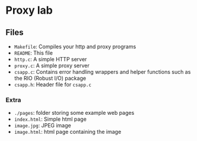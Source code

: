 # Proxy lab

## Files

* `Makefile`: Compiles your http and proxy programs
* `README`: This file
* `http.c`: A simple HTTP server
* `proxy.c`: A simple proxy server
* `csapp.c`: Contains error handling wrappers and helper functions such as the RIO (Robust I/O) package
* `csapp.h`: Header file for `csapp.c`

### Extra

* `./pages`: folder storing some example web pages
* `index.html`: Simple html page
* `image.jpg`: JPEG image
* `image.html`: html page containing the image